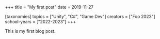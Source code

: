 +++
title = "My first post"
date = 2019-11-27

[taxonomies]
topics = ["Unity", "C#", "Game Dev"]
creators = ["Foo 2023"]
school-years = ["2022-2023"]
+++

This is my first blog post.
